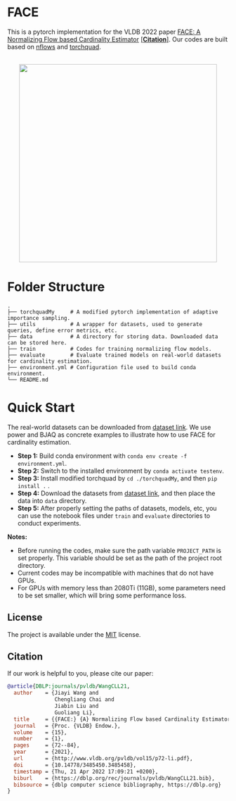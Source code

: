 # FACE
This is a pytorch implementation for the VLDB 2022 paper [FACE: A Normalizing Flow based Cardinality Estimator](http://www.vldb.org/pvldb/vol15/p72-li.pdf) [[**Citation**]](#citation).
Our codes are built based on [nflows](https://pypi.org/project/nflows/) and [torchquad](https://github.com/esa/torchquad).


<p align="center">
    <br>
    <img src="framework.png" width="450"/>
<p>



# Folder Structure

    .
    ├── torchquadMy     # A modified pytorch implementation of adaptive importance sampling.
    ├── utils           # A wrapper for datasets, used to generate queries, define error metrics, etc.
    ├── data            # A directory for storing data. Downloaded data can be stored here.
    ├── train           # Codes for training normalizing flow models.
    ├── evaluate        # Evaluate trained models on real-world datasets for cardinality estimation.
    ├── environment.yml # Configuration file used to build conda environment.
    └── README.md               




# Quick Start
The real-world datasets can be downloaded from [dataset link](https://cloud.tsinghua.edu.cn/d/a9f1323645a24bc5b987/).
We use power and BJAQ as concrete examples to illustrate how to use FACE for cardinality estimation.
- **Step 1:** Build conda environment with `conda env create -f environment.yml`.
- **Step 2:** Switch to the installed environment by `conda activate testenv`.
- **Step 3:** Install modified torchquad by `cd ./torchquadMy`, and then `pip install .` .
- **Step 4:** Download the datasets from [dataset link](https://cloud.tsinghua.edu.cn/d/a9f1323645a24bc5b987/), and then place the data into `data` directory.
- **Step 5:** After properly setting the paths of datasets, models, etc, 
you can use the notebook files under `train` and `evaluate` directories to conduct experiments.





**Notes:** 
- Before running the codes, make sure the path variable `PROJECT_PATH` is set properly. 
This variable should be set as the path of the project root directory.
- Current codes may be incompatible with machines that do not have GPUs.
- For GPUs with memory less than 2080Ti (11GB),
 some parameters need to be set smaller, which will bring some performance loss.

## License

The project is available under the [MIT](LICENSE) license.



## Citation
If our work is helpful to you, please cite our paper:
```bibtex
@article{DBLP:journals/pvldb/WangCLL21,
  author    = {Jiayi Wang and
               Chengliang Chai and
               Jiabin Liu and
               Guoliang Li},
  title     = {{FACE:} {A} Normalizing Flow based Cardinality Estimator},
  journal   = {Proc. {VLDB} Endow.},
  volume    = {15},
  number    = {1},
  pages     = {72--84},
  year      = {2021},
  url       = {http://www.vldb.org/pvldb/vol15/p72-li.pdf},
  doi       = {10.14778/3485450.3485458},
  timestamp = {Thu, 21 Apr 2022 17:09:21 +0200},
  biburl    = {https://dblp.org/rec/journals/pvldb/WangCLL21.bib},
  bibsource = {dblp computer science bibliography, https://dblp.org}
}
```